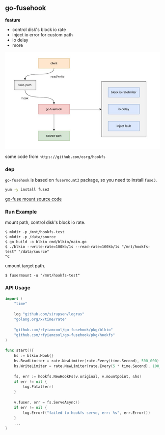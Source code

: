 ## go-fusehook

**feature**

- control disk's block io rate
- inject io error for custom path
- io delay
- more 

![go-fusehook](./docs/fuse.jpg)

some code from `https://github.com/osrg/hookfs`

### dep

`go-fusehook` is based on `fusermount3` package, so you need to install `fuse3`.

```bash
yum -y install fuse3
```

[go-fuse mount source code](https://github.com/hanwen/go-fuse/blob/934a183ed91446d218b5471c4df9f93db039f6e1/fuse/mount_linux.go)

### Run Example

mount path, control disk's block io rate.

```
$ mkdir -p /mnt/hookfs-test
$ mkdir -p /data/source
$ go build -o blkio cmd/blkio/main.go
$ ./blkio --write-rate=100kb/1s --read-rate=100kb/1s "/mnt/hookfs-test" "/data/source"
^C
```

umount target path.

```
$ fusermount -u "/mnt/hookfs-test"
```

### API Usage

```go
import (
	"time"

	log "github.com/sirupsen/logrus"
	"golang.org/x/time/rate"

	"github.com/rfyiamcool/go-fusehook/pkg/blkio"
	"github.com/rfyiamcool/go-fusehook/pkg/hookfs"
)

func start(){
	hs := blkio.Hook{}
	hs.ReadLimiter = rate.NewLimiter(rate.Every(time.Second), 500_000)
	hs.WriteLimiter = rate.NewLimiter(rate.Every(5 * time.Second), 100_000)

	fs, err := hookfs.NewHookFs(v.original, v.mountpoint, &hs)
	if err != nil {
		log.Fatal(err)
	}

	v.fuser, err = fs.ServeAsync()
	if err != nil {
		log.Errorf("failed to hookfs serve, err: %s", err.Error())
	}
	...
}
```
